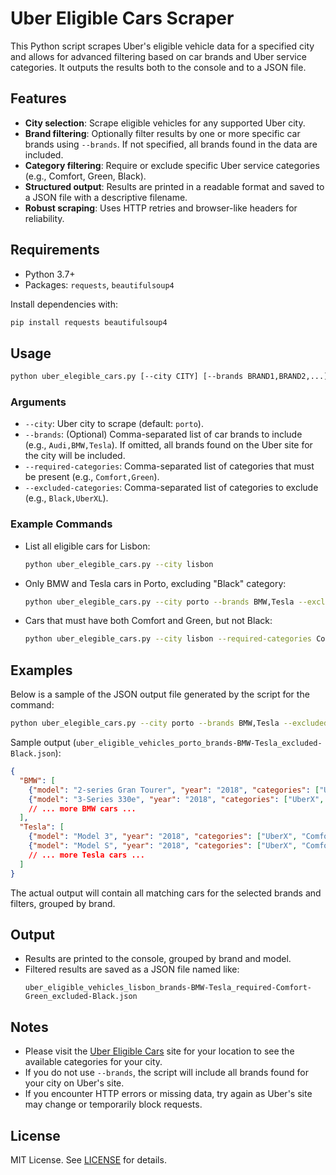 # Uber Eligible Cars Scraper

This Python script scrapes Uber's eligible vehicle data for a specified city and allows for advanced filtering based on car brands and Uber service categories. It outputs the results both to the console and to a JSON file.

## Features

- **City selection**: Scrape eligible vehicles for any supported Uber city.
- **Brand filtering**: Optionally filter results by one or more specific car brands using `--brands`. If not specified, all brands found in the data are included.
- **Category filtering**: Require or exclude specific Uber service categories (e.g., Comfort, Green, Black).
- **Structured output**: Results are printed in a readable format and saved to a JSON file with a descriptive filename.
- **Robust scraping**: Uses HTTP retries and browser-like headers for reliability.

## Requirements

- Python 3.7+
- Packages: `requests`, `beautifulsoup4`

Install dependencies with:

```sh
pip install requests beautifulsoup4
```

## Usage

```sh
python uber_elegible_cars.py [--city CITY] [--brands BRAND1,BRAND2,...] [--required-categories CAT1,CAT2,...] [--excluded-categories CAT3,CAT4,...]
```

### Arguments

- `--city`: Uber city to scrape (default: `porto`).
- `--brands`: (Optional) Comma-separated list of car brands to include (e.g., `Audi,BMW,Tesla`). If omitted, all brands found on the Uber site for the city will be included.
- `--required-categories`: Comma-separated list of categories that must be present (e.g., `Comfort,Green`).
- `--excluded-categories`: Comma-separated list of categories to exclude (e.g., `Black,UberXL`).

### Example Commands

- List all eligible cars for Lisbon:
  ```sh
  python uber_elegible_cars.py --city lisbon
  ```
- Only BMW and Tesla cars in Porto, excluding "Black" category:
  ```sh
  python uber_elegible_cars.py --city porto --brands BMW,Tesla --excluded-categories Black
  ```
- Cars that must have both Comfort and Green, but not Black:
  ```sh
  python uber_elegible_cars.py --city lisbon --required-categories Comfort,Green --excluded-categories Black
  ```

## Examples

Below is a sample of the JSON output file generated by the script for the command:

```sh
python uber_elegible_cars.py --city porto --brands BMW,Tesla --excluded-categories Black
```

Sample output (`uber_eligible_vehicles_porto_brands-BMW-Tesla_excluded-Black.json`):

```json
{
  "BMW": [
    {"model": "2-series Gran Tourer", "year": "2018", "categories": ["UberX", "Comfort"]},
    {"model": "3-Series 330e", "year": "2018", "categories": ["UberX", "Comfort"]}
    // ... more BMW cars ...
  ],
  "Tesla": [
    {"model": "Model 3", "year": "2018", "categories": ["UberX", "Comfort", "Green"]},
    {"model": "Model S", "year": "2018", "categories": ["UberX", "Comfort", "Green"]}
    // ... more Tesla cars ...
  ]
}
```

The actual output will contain all matching cars for the selected brands and filters, grouped by brand.

## Output

- Results are printed to the console, grouped by brand and model.
- Filtered results are saved as a JSON file named like:
  ```
  uber_eligible_vehicles_lisbon_brands-BMW-Tesla_required-Comfort-Green_excluded-Black.json
  ```

## Notes

- Please visit the [Uber Eligible Cars](https://www.uber.com/global/en/eligible-vehicles) site for your location to see the available categories for your city.
- If you do not use `--brands`, the script will include all brands found for your city on Uber's site.
- If you encounter HTTP errors or missing data, try again as Uber's site may change or temporarily block requests.

## License

MIT License. See [LICENSE](LICENSE) for details.
